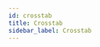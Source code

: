 ```yaml
---
id: crosstab
title: Crosstab
sidebar_label: Crosstab
---
```


<div style={{textAlign: "justify"}}>

</div>